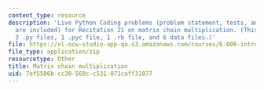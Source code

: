 ```yaml
---
content_type: resource
description: 'Live Python Coding problems (problem statement, tests, and solutions
  are included) for Recitation 21 on matrix chain multiplication. (This zip file includes:
  3 .py files, 1 .pyc file, 1 .rb file, and 6 data files.)'
file: https://ol-ocw-studio-app-qa.s3.amazonaws.com/courses/6-006-introduction-to-algorithms-spring-2008/7ef5586bcc38569cc531071caff31877_r21_parens.zip
file_type: application/zip
resourcetype: Other
title: Matrix chain multiplication
uid: 7ef5586b-cc38-569c-c531-071caff31877
---
```

